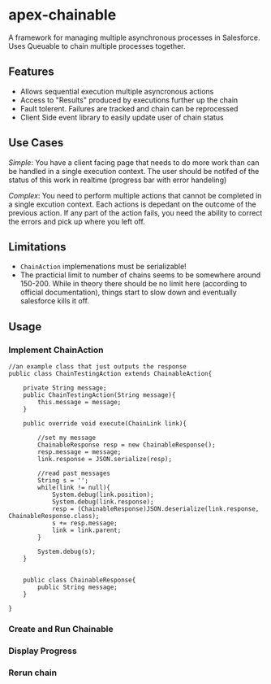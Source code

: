 # apex-chainable
A framework for managing multiple asynchronous processes in Salesforce.  Uses Queuable to chain multiple processes together.

## Features

- Allows sequential execution multiple asyncronous actions
- Access to "Results" produced by executions further up the chain
- Fault tolerent.  Failures are tracked and chain can be reprocessed
- Client Side event library to easily update user of chain status

## Use Cases

*Simple*: You have a client facing page that needs to do more work than can be handled in a single execution context.  The user should be notifed of the status of this work in realtime (progress bar with error handeling) 

*Complex*: You need to perform multiple actions that cannot be completed in a single excution context.  Each actions is depedant on the outcome of the previous action.  If any part of the action fails, you need the ability to correct the errors and pick up where you left off.

## Limitations
- `ChainAction` implemenations must be serializable!
- The practicial limit to number of chains seems to be somewhere around 150-200.  While in theory there should be no limit here (according to official documentation), things start to slow down and eventually salesforce kills it off. 

## Usage

### Implement ChainAction

``` apex
//an example class that just outputs the response
public class ChainTestingAction extends ChainableAction{

    private String message;
    public ChainTestingAction(String message){
        this.message = message;
    }

    public override void execute(ChainLink link){

        //set my message
        ChainableResponse resp = new ChainableResponse();
        resp.message = message;
        link.response = JSON.serialize(resp);

        //read past messages
        String s = '';
        while(link != null){
            System.debug(link.position);
            System.debug(link.response);
            resp = (ChainableResponse)JSON.deserialize(link.response, ChainableResponse.class);
            s += resp.message;
            link = link.parent;
        }

        System.debug(s);
    }


    public class ChainableResponse{
        public String message;
    }

}
```

### Create and Run Chainable


### Display Progress

### Rerun chain
